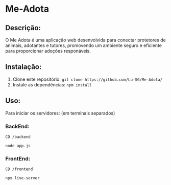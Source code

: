 # Me-Adota
## Descrição:

O Me Adota é uma aplicação web desenvolvida para conectar protetores de animais, adotantes e tutores, promovendo um ambiente seguro e eficiente para proporcionar adoções responáveis.

## Instalação:

1. Clone este repositório: `git clone https://github.com/Lu-SG/Me-Adota/`
2. Instale as dependências: `npm install`

## Uso:
Para iniciar os servidores: (em terminais separados)

### BackEnd:
`CD /backend`


`node app.js`

### FrontEnd:
`CD /frontend`


`npx live-server` 
